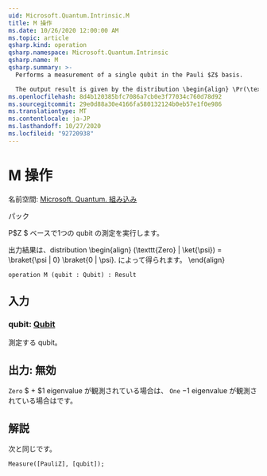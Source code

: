 ```yaml
---
uid: Microsoft.Quantum.Intrinsic.M
title: M 操作
ms.date: 10/26/2020 12:00:00 AM
ms.topic: article
qsharp.kind: operation
qsharp.namespace: Microsoft.Quantum.Intrinsic
qsharp.name: M
qsharp.summary: >-
  Performs a measurement of a single qubit in the Pauli $Z$ basis.

  The output result is given by the distribution \begin{align} \Pr(\texttt{Zero} | \ket{\psi}) = \braket{\psi | 0} \braket{0 | \psi}. \end{align}
ms.openlocfilehash: 8d4b120385bfc7086a7cb0e3f77034c760d78d92
ms.sourcegitcommit: 29e0d88a30e4166fa580132124b0eb57e1f0e986
ms.translationtype: MT
ms.contentlocale: ja-JP
ms.lasthandoff: 10/27/2020
ms.locfileid: "92720938"
---
```

# <a name="m-operation"></a>M 操作

名前空間: [Microsoft. Quantum. 組み込み](xref:Microsoft.Quantum.Intrinsic)

パック [](https://nuget.org/packages/)


P$Z $ ベースで1つの qubit の測定を実行します。

出力結果は、distribution \begin{align} (\texttt{Zero} | \ket{\psi}) = \braket{\psi | 0} \braket{0 | \psi}. によって得られます。
\end{align}

```qsharp
operation M (qubit : Qubit) : Result
```


## <a name="input"></a>入力

### <a name="qubit--qubit"></a>qubit: [Qubit](xref:microsoft.quantum.lang-ref.qubit)

測定する qubit。



## <a name="output--__invalidresult__"></a>出力: __無効 <Result>__

`Zero` $ + $1 eigenvalue が観測されている場合は、 `One` $-$1 eigenvalue が観測されている場合はです。

## <a name="remarks"></a>解説

次と同じです。

```qsharp
Measure([PauliZ], [qubit]);
```
